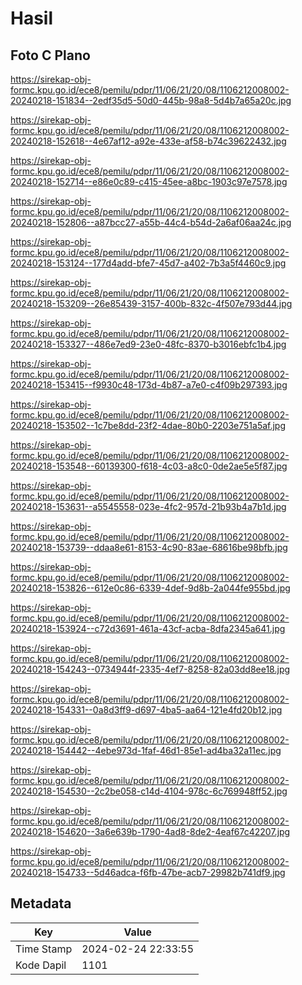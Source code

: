 # Hasil

## Foto C Plano

https://sirekap-obj-formc.kpu.go.id/ece8/pemilu/pdpr/11/06/21/20/08/1106212008002-20240218-151834--2edf35d5-50d0-445b-98a8-5d4b7a65a20c.jpg

https://sirekap-obj-formc.kpu.go.id/ece8/pemilu/pdpr/11/06/21/20/08/1106212008002-20240218-152618--4e67af12-a92e-433e-af58-b74c39622432.jpg

https://sirekap-obj-formc.kpu.go.id/ece8/pemilu/pdpr/11/06/21/20/08/1106212008002-20240218-152714--e86e0c89-c415-45ee-a8bc-1903c97e7578.jpg

https://sirekap-obj-formc.kpu.go.id/ece8/pemilu/pdpr/11/06/21/20/08/1106212008002-20240218-152806--a87bcc27-a55b-44c4-b54d-2a6af06aa24c.jpg

https://sirekap-obj-formc.kpu.go.id/ece8/pemilu/pdpr/11/06/21/20/08/1106212008002-20240218-153124--177d4add-bfe7-45d7-a402-7b3a5f4460c9.jpg

https://sirekap-obj-formc.kpu.go.id/ece8/pemilu/pdpr/11/06/21/20/08/1106212008002-20240218-153209--26e85439-3157-400b-832c-4f507e793d44.jpg

https://sirekap-obj-formc.kpu.go.id/ece8/pemilu/pdpr/11/06/21/20/08/1106212008002-20240218-153327--486e7ed9-23e0-48fc-8370-b3016ebfc1b4.jpg

https://sirekap-obj-formc.kpu.go.id/ece8/pemilu/pdpr/11/06/21/20/08/1106212008002-20240218-153415--f9930c48-173d-4b87-a7e0-c4f09b297393.jpg

https://sirekap-obj-formc.kpu.go.id/ece8/pemilu/pdpr/11/06/21/20/08/1106212008002-20240218-153502--1c7be8dd-23f2-4dae-80b0-2203e751a5af.jpg

https://sirekap-obj-formc.kpu.go.id/ece8/pemilu/pdpr/11/06/21/20/08/1106212008002-20240218-153548--60139300-f618-4c03-a8c0-0de2ae5e5f87.jpg

https://sirekap-obj-formc.kpu.go.id/ece8/pemilu/pdpr/11/06/21/20/08/1106212008002-20240218-153631--a5545558-023e-4fc2-957d-21b93b4a7b1d.jpg

https://sirekap-obj-formc.kpu.go.id/ece8/pemilu/pdpr/11/06/21/20/08/1106212008002-20240218-153739--ddaa8e61-8153-4c90-83ae-68616be98bfb.jpg

https://sirekap-obj-formc.kpu.go.id/ece8/pemilu/pdpr/11/06/21/20/08/1106212008002-20240218-153826--612e0c86-6339-4def-9d8b-2a044fe955bd.jpg

https://sirekap-obj-formc.kpu.go.id/ece8/pemilu/pdpr/11/06/21/20/08/1106212008002-20240218-153924--c72d3691-461a-43cf-acba-8dfa2345a641.jpg

https://sirekap-obj-formc.kpu.go.id/ece8/pemilu/pdpr/11/06/21/20/08/1106212008002-20240218-154243--0734944f-2335-4ef7-8258-82a03dd8ee18.jpg

https://sirekap-obj-formc.kpu.go.id/ece8/pemilu/pdpr/11/06/21/20/08/1106212008002-20240218-154331--0a8d3ff9-d697-4ba5-aa64-121e4fd20b12.jpg

https://sirekap-obj-formc.kpu.go.id/ece8/pemilu/pdpr/11/06/21/20/08/1106212008002-20240218-154442--4ebe973d-1faf-46d1-85e1-ad4ba32a11ec.jpg

https://sirekap-obj-formc.kpu.go.id/ece8/pemilu/pdpr/11/06/21/20/08/1106212008002-20240218-154530--2c2be058-c14d-4104-978c-6c769948ff52.jpg

https://sirekap-obj-formc.kpu.go.id/ece8/pemilu/pdpr/11/06/21/20/08/1106212008002-20240218-154620--3a6e639b-1790-4ad8-8de2-4eaf67c42207.jpg

https://sirekap-obj-formc.kpu.go.id/ece8/pemilu/pdpr/11/06/21/20/08/1106212008002-20240218-154733--5d46adca-f6fb-47be-acb7-29982b741df9.jpg


## Metadata

| Key        | Value               |
| ---------- | ------------------- |
| Time Stamp | 2024-02-24 22:33:55 |
| Kode Dapil | 1101                |



